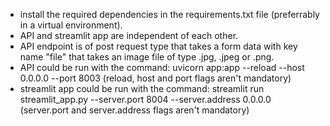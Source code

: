 - install the required dependencies in the requirements.txt file (preferrably in a virtual environment).
- API and streamlit app are independent of each other.
- API endpoint is of post request type that takes a form data with key name "file" that takes an image file of type .jpg, .jpeg or .png.
- API could be run with the command:
uvicorn app:app --reload --host 0.0.0.0 --port 8003
(reload, host and port flags aren't mandatory)
- streamlit app could be run with the command:
streamlit run streamlit_app.py  --server.port 8004 --server.address 0.0.0.0
(server.port and server.address flags aren't mandatory)
